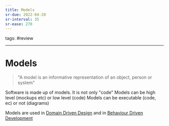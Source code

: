 ```yaml
---
title: Models
sr-due: 2022-04-20
sr-interval: 35
sr-ease: 270
---
```

tags: #review

---
# Models
> "A model is an informative representation of an object, person or system"

Software is made up of models. It is not only "code"
Models can be high level (mockups etc) or low level (code)
Models can be executable (code, ec) or not (diagrams)

Models are used in [Domain Driven Design](content/notes/domain-driven-design.md) and in  [Behaviour Driven Development](content/notes/behaviour-driven-development.md)